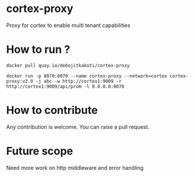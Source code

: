 # cortex-proxy
Proxy for cortex to enable multi tenant capabilities

# How to run ?
``docker pull quay.io/debojitkakoti/cortex-proxy``

``docker run -p 8070:8070 --name cortex-proxy --network=cortex cortex-proxy:v2.0 -j abc -w http://cortex1:9009 -r http://cortex1:9009/api/prom -l 0.0.0.0:8070``

# How to contribute

Any contribution is welcome.
You can raise a pull request.

# Future scope
Need more work on http middleware and error handling
